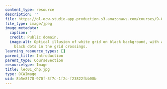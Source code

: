 ```yaml
---
content_type: resource
description: ''
file: https://ol-ocw-studio-app-production.s3.amazonaws.com/courses/9-00sc-introduction-to-psychology-fall-2011/8b5e8f78970f3f7c1f2cf23822fbb08b_lec01_chp.jpg
file_type: image/jpeg
image_metadata:
  caption: ''
  credit: Public domain.
  image-alt: Optical illusion of white grid on black background, with apparent flashing
    black dots in the grid crossings.
learning_resource_types: []
parent_title: Introduction
parent_type: CourseSection
resourcetype: Image
title: lec01_chp.jpg
type: OCWImage
uid: 8b5e8f78-970f-3f7c-1f2c-f23822fbb08b
---
```

